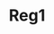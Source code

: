 ---
title: "Reg1"
h1: "Neapol"
h2: "Neapol je město příběhů.
Na první pohled je divoká a hlučná. Ale čím víc ji poznáváte, tím víc v ní vidíte lidskost, autenticitu a sílu.
Je to město, kde každý kámen má svou historii, ale zároveň prostor pro nové začátky."
h3: "Ceny v Neapoli rostou pomalu, ale jistě.
Zatímco jiná italská města kolísají, Neapol si drží vyvážený rytmus. Trh tu není přehřátý, a právě proto je atraktivní pro ty, kdo myslí dlouhodobě."
textL1: "Neapol není turistický resort — je to skutečný život.
Běžné dny zde mají svou krásu: trhy, ranní espresso, výhled na moře z balkonů, kde se suší prádlo.
Kdo hledá opravdovost, najde ji tady."
textL2: "Vedle starých čtvrtí vyrůstají nové investice.
Neapol není statická — mění se. A ti, kdo ji sledují, vědí, že právě zde vznikají zajímavé projekty v oblasti bydlení, gastronomie a turismu."
textR1: "Ráno začíná mořem, večer končí sluncem.
Ne každý evropský městský život nabízí takový rytmus. Neapol ho má — a vy ho můžete zažít nejen jako návštěvník, ale jako jeho součást."
textR2: "Lidé v Neapoli vás osloví, i když vás neznají.
Je to kultura, která staví na vztazích, blízkosti a otevřenosti.
To vytváří prostředí, kde se cítíte víc než cizinec."
dawn1: "Za hodinu jste v Římě, za dvě na Amalfi.
Neapol má ideální polohu. Je dost velká na to, aby nabízela vše, a zároveň dost kompaktní, abyste si zachovali klid.
A doprava? Výjimečně efektivní."
dawn2: "Neapol se probouzí.
Nové kulturní centra, startupové iniciativy, renovace čtvrtí. Ti, kdo do ní vstoupí dnes, budou součástí její nové kapitoly.
Možná není pozlacená — ale je skutečná."
images:
  - foto/napoli.webp
---